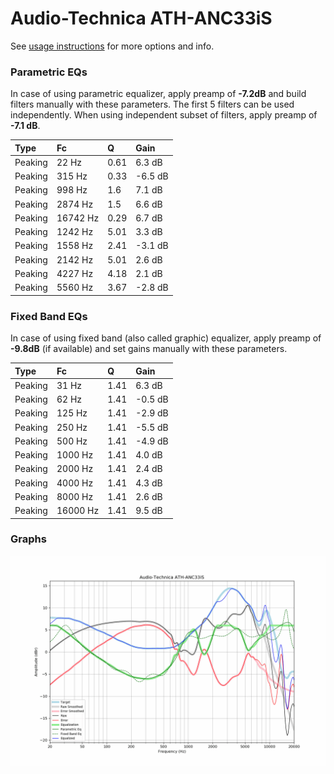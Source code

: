 # Audio-Technica ATH-ANC33iS
See [usage instructions](https://github.com/jaakkopasanen/AutoEq#usage) for more options and info.

### Parametric EQs
In case of using parametric equalizer, apply preamp of **-7.2dB** and build filters manually
with these parameters. The first 5 filters can be used independently.
When using independent subset of filters, apply preamp of **-7.1 dB**.

| Type    | Fc       |    Q | Gain    |
|:--------|:---------|:-----|:--------|
| Peaking | 22 Hz    | 0.61 | 6.3 dB  |
| Peaking | 315 Hz   | 0.33 | -6.5 dB |
| Peaking | 998 Hz   | 1.6  | 7.1 dB  |
| Peaking | 2874 Hz  | 1.5  | 6.6 dB  |
| Peaking | 16742 Hz | 0.29 | 6.7 dB  |
| Peaking | 1242 Hz  | 5.01 | 3.3 dB  |
| Peaking | 1558 Hz  | 2.41 | -3.1 dB |
| Peaking | 2142 Hz  | 5.01 | 2.6 dB  |
| Peaking | 4227 Hz  | 4.18 | 2.1 dB  |
| Peaking | 5560 Hz  | 3.67 | -2.8 dB |

### Fixed Band EQs
In case of using fixed band (also called graphic) equalizer, apply preamp of **-9.8dB**
(if available) and set gains manually with these parameters.

| Type    | Fc       |    Q | Gain    |
|:--------|:---------|:-----|:--------|
| Peaking | 31 Hz    | 1.41 | 6.3 dB  |
| Peaking | 62 Hz    | 1.41 | -0.5 dB |
| Peaking | 125 Hz   | 1.41 | -2.9 dB |
| Peaking | 250 Hz   | 1.41 | -5.5 dB |
| Peaking | 500 Hz   | 1.41 | -4.9 dB |
| Peaking | 1000 Hz  | 1.41 | 4.0 dB  |
| Peaking | 2000 Hz  | 1.41 | 2.4 dB  |
| Peaking | 4000 Hz  | 1.41 | 4.3 dB  |
| Peaking | 8000 Hz  | 1.41 | 2.6 dB  |
| Peaking | 16000 Hz | 1.41 | 9.5 dB  |

### Graphs
![](./Audio-Technica%20ATH-ANC33iS.png)